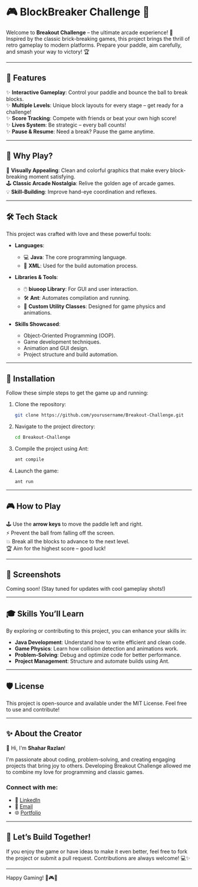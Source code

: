 # 🎮 BlockBreaker Challenge 🎉  

Welcome to **Breakout Challenge** – the ultimate arcade experience! 🚀 Inspired by the classic brick-breaking games, this project brings the thrill of retro gameplay to modern platforms. Prepare your paddle, aim carefully, and smash your way to victory! 🏆

---

## 🌟 Features  

✨ **Interactive Gameplay**: Control your paddle and bounce the ball to break blocks.  
✨ **Multiple Levels**: Unique block layouts for every stage – get ready for a challenge!  
✨ **Score Tracking**: Compete with friends or beat your own high score!  
✨ **Lives System**: Be strategic – every ball counts!  
✨ **Pause & Resume**: Need a break? Pause the game anytime.  

---

## 🚀 Why Play?  

🎨 **Visually Appealing**: Clean and colorful graphics that make every block-breaking moment satisfying.  
🕹️ **Classic Arcade Nostalgia**: Relive the golden age of arcade games.  
💡 **Skill-Building**: Improve hand-eye coordination and reflexes.  

---

## 🛠️ Tech Stack  

This project was crafted with love and these powerful tools:  

- **Languages**:  
  - 💻 **Java**: The core programming language.  
  - 📜 **XML**: Used for the build automation process.  

- **Libraries & Tools**:  
  - 🖱️ **biuoop Library**: For GUI and user interaction.  
  - 🛠️ **Ant**: Automates compilation and running.  
  - 🎨 **Custom Utility Classes**: Designed for game physics and animations.  

- **Skills Showcased**:  
  - Object-Oriented Programming (OOP).  
  - Game development techniques.  
  - Animation and GUI design.  
  - Project structure and build automation.  

---

## 🔧 Installation  

Follow these simple steps to get the game up and running:  

1. Clone the repository:  
   ```bash
   git clone https://github.com/yourusername/Breakout-Challenge.git
   ```

2. Navigate to the project directory:  
   ```bash
   cd Breakout-Challenge
   ```

3. Compile the project using Ant:  
   ```bash
   ant compile
   ```

4. Launch the game:  
   ```bash
   ant run
   ```

---

## 🎮 How to Play  

🕹️ Use the **arrow keys** to move the paddle left and right.  
⚡ Prevent the ball from falling off the screen.  
💥 Break all the blocks to advance to the next level.  
🏆 Aim for the highest score – good luck!  

---

## 📸 Screenshots  

Coming soon! (Stay tuned for updates with cool gameplay shots!)  

---

## 🎓 Skills You’ll Learn  

By exploring or contributing to this project, you can enhance your skills in:  

- **Java Development**: Understand how to write efficient and clean code.  
- **Game Physics**: Learn how collision detection and animations work.  
- **Problem-Solving**: Debug and optimize code for better performance.  
- **Project Management**: Structure and automate builds using Ant.  

---

## 🛡️ License  

This project is open-source and available under the MIT License. Feel free to use and contribute!  

---

## ✨ About the Creator  

👋 Hi, I'm **Shahar Razlan**!  

I'm passionate about coding, problem-solving, and creating engaging projects that bring joy to others. Developing Breakout Challenge allowed me to combine my love for programming and classic games.  

### Connect with me:  
- 💼 [LinkedIn](https://www.linkedin.com/in/your-profile)  
- 📧 [Email](mailto:your.email@example.com)  
- 🌐 [Portfolio](https://your-portfolio.com)  

---

## 🌈 Let’s Build Together!  

If you enjoy the game or have ideas to make it even better, feel free to fork the project or submit a pull request. Contributions are always welcome! 💻✨  

---

Happy Gaming! 🎉🎮🚀  

